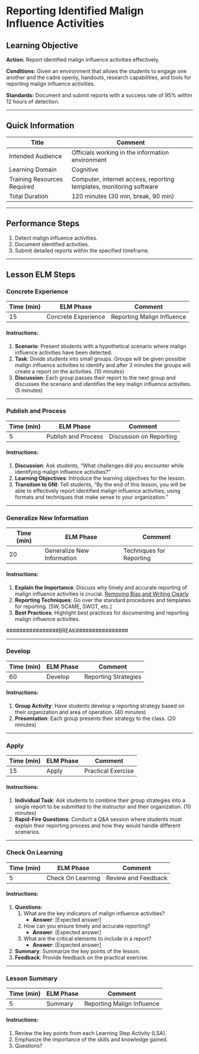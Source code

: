 # Reporting Identified Malign Influence Activities

## Learning Objective
**Action:** Report identified malign influence activities effectively.

**Conditions:** 
Given an environment that allows the students to engage one another and the cadre openly, handouts, research capabilities, and tools for reporting malign influence activities.

**Standards:** 
Document and submit reports with a success rate of 95% within 12 hours of detection.

---

## Quick Information
| Title                       | Comment                                       |
| --------------------------- | --------------------------------------------- |
| Intended Audience           | Officials working in the information environment |
| Learning Domain             | Cognitive                                     |
| Training Resources Required | Computer, internet access, reporting templates, monitoring software |
| Total Duration              | 120 minutes (30 min, break, 90 min)           |

---

## Performance Steps
1. Detect malign influence activities.
2. Document identified activities.
3. Submit detailed reports within the specified timeframe.

---

## Lesson ELM Steps

### Concrete Experience
| Time (min) | ELM Phase            | Comment                     |
| ---------- | -------------------- | --------------------------- |
| 15         | Concrete Experience  | Reporting Malign Influence  |

#### Instructions:
1. **Scenario**: Present students with a hypothetical scenario where malign influence activities have been detected.
2. **Task**: Divide students into small groups. Groups will be given possible malign influence activities to identify and after 3 minutes the groups will create a report on the activities. (10 minutes)
3. **Discussion**: Each group passes their report to the next group and discusses the scenario and identifies the key malign influence activities. (5 minutes)

---

### Publish and Process
| Time (min) | ELM Phase            | Comment                     |
| ---------- | -------------------- | --------------------------- |
| 5          | Publish and Process  | Discussion on Reporting     |

#### Instructions:
1. **Discussion**: Ask students, “What challenges did you encounter while identifying malign influence activities?”
2. **Learning Objectives**: Introduce the learning objectives for the lesson.
3. **Transition to GNI**: Tell students, “By the end of this lesson, you will be able to effectively report identified malign influence activities, using formats and techniques that make sense to your organization.”

---

### Generalize New Information
| Time (min) | ELM Phase            | Comment                     |
| ---------- | -------------------- | --------------------------- |
| 20         | Generalize New Information | Techniques for Reporting |

#### Instructions:
1. **Explain the Importance**: Discuss why timely and accurate reporting of malign influence activities is crucial. [Removing Bias and Writing Clearly](https://web.archive.org/web/20120128142634/https://www.cia.gov/library/center-for-the-study-of-intelligence/csi-publications/books-and-monographs/psychology-of-intelligence-analysis/art11.html)
2. **Reporting Techniques**: Go over the standard procedures and templates for reporting. [5W, SCAME, SWOT, etc.]
3. **Best Practices**: Highlight best practices for documenting and reporting malign influence activities.

################BREAK################

---

### Develop
| Time (min) | ELM Phase            | Comment                     |
| ---------- | -------------------- | --------------------------- |
| 60         | Develop              | Reporting Strategies        |

#### Instructions:
1. **Group Activity**: Have students develop a reporting strategy based on their organization and area of operation. (40 minutes)
2. **Presentation**: Each group presents their strategy to the class. (20 minutes)

---

### Apply
| Time (min) | ELM Phase            | Comment                     |
| ---------- | -------------------- | --------------------------- |
| 15         | Apply                | Practical Exercise          |

#### Instructions:
1. **Individual Task**: Ask students to combine their group strategies into a single report to be submitted to the instructor and their organization. (10 minutes)
2. **Rapid-Fire Questions**: Conduct a Q&A session where students must explain their reporting process and how they would handle different scenarios.

---

### Check On Learning
| Time (min) | ELM Phase            | Comment                     |
| ---------- | -------------------- | --------------------------- |
| 5          | Check On Learning    | Review and Feedback         |

#### Instructions:
1. **Questions**:
    1. What are the key indicators of malign influence activities?
        - **Answer**: [Expected answer]
    2. How can you ensure timely and accurate reporting?
        - **Answer**: [Expected answer]
    3. What are the critical elements to include in a report?
        - **Answer**: [Expected answer]
2. **Summary**: Summarize the key points of the lesson.
3. **Feedback**: Provide feedback on the practical exercise.

---

### Lesson Summary
| Time (min) | ELM Phase            | Comment                     |
| ---------- | -------------------- | --------------------------- |
| 5          | Summary              | Reporting Malign Influence  |

#### Instructions:
1. Review the key points from each Learning Step Activity (LSA).
2. Emphasize the importance of the skills and knowledge gained.
3. Questions?
